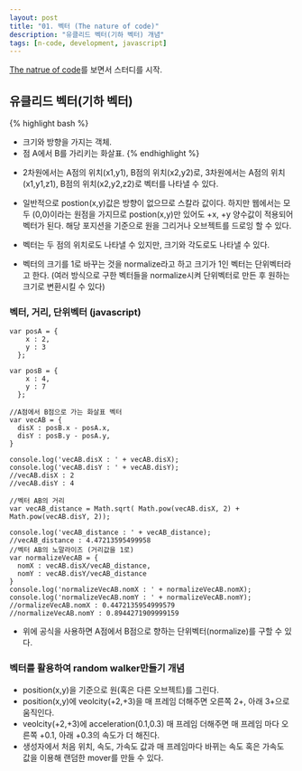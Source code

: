```yaml
---
layout: post
title: "01. 벡터 (The nature of code)"
description: "유클리드 벡터(기하 벡터) 개념"
tags: [n-code, development, javascript]
---
```



<a href="http://natureofcode.com/">The natrue of code</a>를 보면서 스터디를 시작.


## 유클리드 벡터(기하 벡터)

{% highlight bash %}
- 크기와 방향을 가지는 객체.
- 점 A에서 B를 가리키는 화살표.
{% endhighlight %}

* 2차원에서는 A점의 위치(x1,y1), B점의 위치(x2,y2)로,
  3차원에서는 A점의 위치(x1,y1,z1), B점의 위치(x2,y2,z2)로 벡터를 나타낼 수 있다.

 * 일반적으로 postion(x,y)값은 방향이 없으므로 스칼라 값이다. 하지만 웹에서는 모두 (0,0)이라는 원점을 가지므로 postion(x,y)만 있어도 +x, +y 양수값이 적용되어 벡터가 된다. 해당 포지션을 기준으로 원을 그리거나 오브젝트를 드로잉 할 수 있다.

 * 벡터는 두 점의 위치로도 나타낼 수 있지만, 크기와 각도로도 나타낼 수 있다.

 * 벡터의 크기를 1로 바꾸는 것을 normalize라고 하고 크기가 1인 벡터는 단위벡터라고 한다. (여러 방식으로 구한 벡터들을 normalize시켜 단위벡터로 만든 후 원하는 크기로 변환시킬 수 있다)


### 벡터, 거리, 단위벡터 (javascript)

```
var posA = {
    x : 2, 
    y : 3
  };

var posB = {
    x : 4, 
    y : 7
  };

//A점에서 B점으로 가는 화살표 벡터
var vecAB = {
  disX : posB.x - posA.x,
  disY : posB.y - posA.y,
}

console.log('vecAB.disX : ' + vecAB.disX);
console.log('vecAB.disY : ' + vecAB.disY);
//vecAB.disX : 2
//vecAB.disY : 4

//벡터 AB의 거리
var vecAB_distance = Math.sqrt( Math.pow(vecAB.disX, 2) + Math.pow(vecAB.disY, 2));

console.log('vecAB_distance : ' + vecAB_distance);
//vecAB_distance : 4.47213595499958
//벡터 AB의 노말라이즈 (거리값을 1로)
var normalizeVecAB = {
  nomX : vecAB.disX/vecAB_distance,
  nomY : vecAB.disY/vecAB_distance
}
console.log('normalizeVecAB.nomX : ' + normalizeVecAB.nomX);
console.log('normalizeVecAB.nomY : ' + normalizeVecAB.nomY);
//ormalizeVecAB.nomX : 0.4472135954999579
//normalizeVecAB.nomY : 0.8944271909999159

```
- 위에 공식을 사용하면 A점에서 B점으로 향하는 단위벡터(normalize)를 구할 수 있다.


### 벡터를 활용하여 random walker만들기 개념

 * position(x,y)을 기준으로 원(혹은 다른 오브젝트)를 그린다.
 * position(x,y)에 veolcity(+2,+3)을 매 프레임 더해주면 오른쪽 2+, 아래 3+으로 움직인다.
 * veolcity(+2,+3)에 acceleration(0.1,0.3) 매 프레임 더해주면 매 프레임 마다 오른쪽 +0.1, 아래 +0.3의 속도가 더 해진다.
 * 생성자에서 처음 위치, 속도, 가속도 값과 매 프레임마다 바뀌는 속도 혹은 가속도 값을 이용해 랜덤한 mover를 만들 수 있다.





